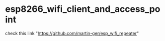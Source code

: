 # esp8266_wifi_client_and_access_point
check this link "https://github.com/martin-ger/esp_wifi_repeater"
